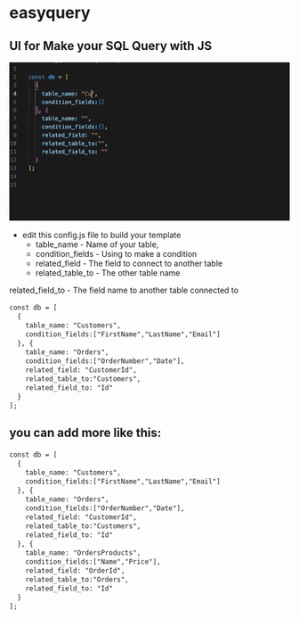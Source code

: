 # easyquery
## UI for Make your SQL Query with JS  

![easyquery gif](https://github.com/neryaelul/EasyQuery/blob/7d7c96551df57314e438552d381d29eef1d7b45c/assets/eq.gif?raw=true)
* edit this config.js file to build your template
  - table_name - Name of your table,
  - condition_fields - Using to make a condition
  - related_field - The field to connect to another table 
  - related_table_to - The other table name

related_field_to - The field name to another table connected to
```
const db = [
  {
    table_name: "Customers", 
    condition_fields:["FirstName","LastName","Email"]
  }, {
    table_name: "Orders", 
    condition_fields:["OrderNumber","Date"],
    related_field: "CustomerId",
    related_table_to:"Customers",
    related_field_to: "Id"
  }
];
```
## you can add more like this:
```
const db = [
  {
    table_name: "Customers", 
    condition_fields:["FirstName","LastName","Email"]
  }, {
    table_name: "Orders", 
    condition_fields:["OrderNumber","Date"],
    related_field: "CustomerId",
    related_table_to:"Customers",
    related_field_to: "Id"
  }, {
    table_name: "OrdersProducts", 
    condition_fields:["Name","Price"],
    related_field: "OrderId",
    related_table_to:"Orders",
    related_field_to: "Id"
  }
];
```
